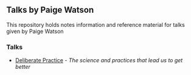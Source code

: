 ## Talks by Paige Watson
This repository holds notes information and reference material for talks given by Paige Watson

### Talks

- [Deliberate Practice](https://github.com/MyTurnyet/Talks/tree/main/deliberate-practice) - *The science and practices that lead us to get better*

